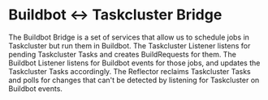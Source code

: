 # Buildbot <-> Taskcluster Bridge
The Buildbot Bridge is a set of services that allow us to schedule jobs in Taskcluster but run them in Buildbot. The Taskcluster Listener listens for pending Taskcluster Tasks and creates BuildRequests for them. The Buildbot Listener listens for Buildbot events for those jobs, and updates the Taskcluster Tasks accordingly. The Reflector reclaims Taskcluster Tasks and polls for changes that can't be detected by listening for Taskcluster on Buildbot events.

